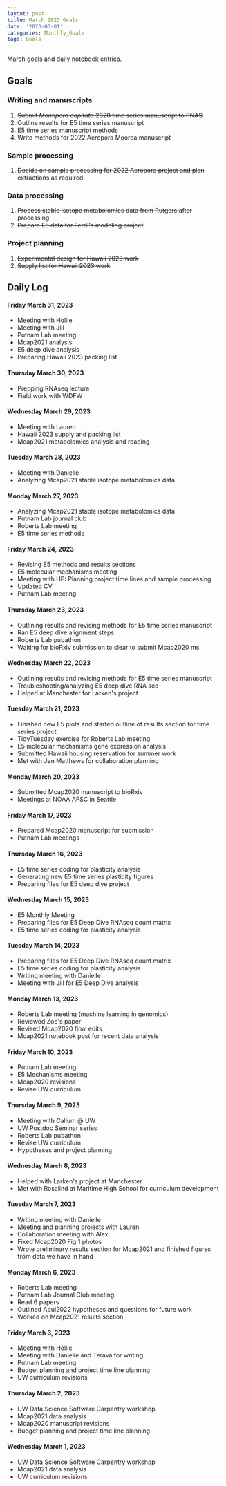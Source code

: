 ```yaml
---
layout: post
title: March 2023 Goals
date: '2023-03-01'
categories: Monthly_Goals
tags: Goals
---
```

March goals and daily notebook entries. 

## Goals  

### Writing and manuscripts 
              
1. ~~Submit *Montipora capitata* 2020 time series manuscript to PNAS~~  
2. Outline results for E5 time series manuscript 
3. E5 time series manuscript methods
4. Write methods for 2022 Acropora Moorea manuscript 

### Sample processing 

1. ~~Decide on sample processing for 2022 Acropora project and plan extractions as required~~ 

### Data processing  

1. ~~Process stable isotope metabolomics data from Rutgers after processing~~
2. ~~Prepare E5 data for Ferdi's modeling project~~    

### Project planning 

1. ~~Experimental design for Hawaii 2023 work~~  
2. ~~Supply list for Hawaii 2023 work~~ 

## **Daily Log**   

#### Friday March 31, 2023  

- Meeting with Hollie
- Meeting with Jill
- Putnam Lab meeting
- Mcap2021 analysis
- E5 deep dive analysis
- Preparing Hawaii 2023 packing list

#### Thursday March 30, 2023  

- Prepping RNAseq lecture
- Field work with WDFW

#### Wednesday March 29, 2023  

- Meeting with Lauren 
- Hawaii 2023 supply and packing list 
- Mcap2021 metabolomics analysis and reading 

#### Tuesday March 28, 2023  

- Meeting with Danielle
- Analyzing Mcap2021 stable isotope metabolomics data

#### Monday March 27, 2023  

- Analyzing Mcap2021 stable isotope metabolomics data
- Putnam Lab journal club 
- Roberts Lab meeting 
- E5 time series methods

#### Friday March 24, 2023  

- Revising E5 methods and results sections
- E5 molecular mechanisms meeting
- Meeting with HP: Planning project time lines and sample processing 
- Updated CV
- Putnam Lab meeting

#### Thursday March 23, 2023  

- Outlining results and revising methods for E5 time series manuscript
- Ran E5 deep dive alignment steps 
- Roberts Lab pubathon
- Waiting for bioRxiv submission to clear to submit Mcap2020 ms

#### Wednesday March 22, 2023  

- Outlining results and revising methods for E5 time series manuscript
- Troubleshooting/analyzing E5 deep dive RNA seq 
- Helped at Manchester for Larken's project

#### Tuesday March 21, 2023  

- Finished new E5 plots and started outline of results section for time series project 
- TidyTuesday exercise for Roberts Lab meeting 
- E5 molecular mechanisms gene expression analysis 
- Submitted Hawaii housing reservation for summer work 
- Met with Jen Matthews for collaboration planning 

#### Monday March 20, 2023  

- Submitted Mcap2020 manuscript to bioRxiv
- Meetings at NOAA AFSC in Seattle 

#### Friday March 17, 2023  

- Prepared Mcap2020 manuscript for submission
- Putnam Lab meetings 

#### Thursday March 16, 2023  

- E5 time series coding for plasticity analysis
- Generating new E5 time series plasticity figures
- Preparing files for E5 deep dive project 

#### Wednesday March 15, 2023  

- E5 Monthly Meeting
- Preparing files for E5 Deep Dive RNAseq count matrix
- E5 time series coding for plasticity analysis 

#### Tuesday March 14, 2023  

- Preparing files for E5 Deep Dive RNAseq count matrix
- E5 time series coding for plasticity analysis 
- Writing meeting with Danielle
- Meeting with Jill for E5 Deep Dive analysis 

#### Monday March 13, 2023  

- Roberts Lab meeting (machine learning in genomics)
- Reviewed Zoe's paper
- Revised Mcap2020 final edits
- Mcap2021 notebook post for recent data analysis 

#### Friday March 10, 2023  

- Putnam Lab meeting
- E5 Mechanisms meeting
- Mcap2020 revisions
- Revise UW curriculum

#### Thursday March 9, 2023  

- Meeting with Callum @ UW 
- UW Postdoc Seminar series 
- Roberts Lab pubathon
- Revise UW curriculum
- Hypotheses and project planning

#### Wednesday March 8, 2023  

- Helped with Larken's project at Manchester
- Met with Rosalind at Maritime High School for curriculum development

#### Tuesday March 7, 2023  

- Writing meeting with Danielle
- Meeting and planning projects with Lauren
- Collaboration meeting with Alex
- Fixed Mcap2020 Fig 1 photos
- Wrote preliminary results section for Mcap2021 and finished figures from data we have in hand

#### Monday March 6, 2023  

- Roberts Lab meeting
- Putnam Lab Journal Club meeting
- Read 6 papers 
- Outlined Apul2022 hypotheses and questions for future work 
- Worked on Mcap2021 results section

#### Friday March 3, 2023  

- Meeting with Hollie 
- Meeting with Danielle and Terava for writing
- Putnam Lab meeting 
- Budget planning and project time line planning 
- UW curriculum revisions 

#### Thursday March 2, 2023  

- UW Data Science Software Carpentry workshop
- Mcap2021 data analysis 
- Mcap2020 manuscript revisions
- Budget planning and project time line planning 

#### Wednesday March 1, 2023  

- UW Data Science Software Carpentry workshop
- Mcap2021 data analysis 
- UW curriculum revisions
